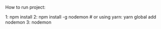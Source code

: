 How to run project:

1: npm install
2: npm install -g nodemon # or using yarn: yarn global add nodemon
3: nodemon
